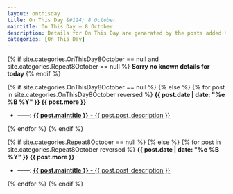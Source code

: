 ```yaml
---
layout: onthisday
title: On This Day &#124; 8 October
maintitle: On This Day — 8 October
description: Details for On This Day are genarated by the posts added to the website so the content is subject to changes/updates over time.
categories: [On This Day]
---
```


{% if site.categories.OnThisDay8October == null and site.categories.Repeat8October == null %}
<strong>Sorry no known details for today</strong>
{% endif %}

{% if site.categories.OnThisDay8October == null %}
{% else %}
{% for post in site.categories.OnThisDay8October reversed %}
<strong>{{ post.date | date: "%e %B %Y" }} {{ post.more }}</strong>
<ul>
<li> ——: <a href="{{ post.url }}"><strong>{{ post.maintitle }}</strong> - {{ post.post_description }}</a></li>
</ul>
{% endfor %}
{% endif %}

{% if site.categories.Repeat8October == null %}
{% else %}
{% for post in site.categories.Repeat8October reversed %}
<strong>{{ post.date | date: "%e %B %Y" }} {{ post.more }}</strong>
<ul>
<li> ——: <a href="{{ post.url }}"><strong>{{ post.maintitle }}</strong> - {{ post.post_description }}</a></li>
</ul>
{% endfor %}
{% endif %}

